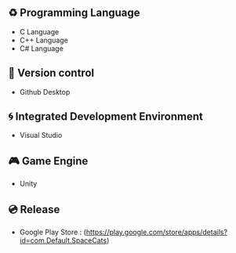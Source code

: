 ## ♻️ Programming Language

- C Language 
- C++ Language 
- C# Language 

## 💱 Version control

- Github Desktop

## 🌀 Integrated Development Environment

- Visual Studio 

## 🎮 Game Engine

- Unity 

## 💿 Release

- Google Play Store : (https://play.google.com/store/apps/details?id=com.Default.SpaceCats) 

